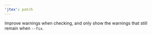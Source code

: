 ```yaml
---
'jtex': patch
---
```


Improve warnings when checking, and only show the warnings that still remain when `--fix`.
